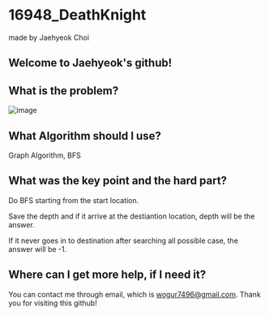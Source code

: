 # 16948_DeathKnight

made by Jaehyeok Choi

## Welcome to Jaehyeok's github!

## What is the problem?

![image](https://github.com/Choi-JaeHyeok-21500749/16948_DeathKnight/blob/main/16948_pro.PNG)

## What Algorithm should I use?

Graph Algorithm, BFS

## What was the key point and the hard part?

Do BFS starting from the start location.

Save the depth and if it arrive at the destiantion location, depth will be the answer.

If it never goes in to destination after searching all possible case, the answer will be -1.

## Where can I get more help, if I need it?

You can contact me through email, which is wogur7496@gmail.com.
Thank you for visiting this github!

